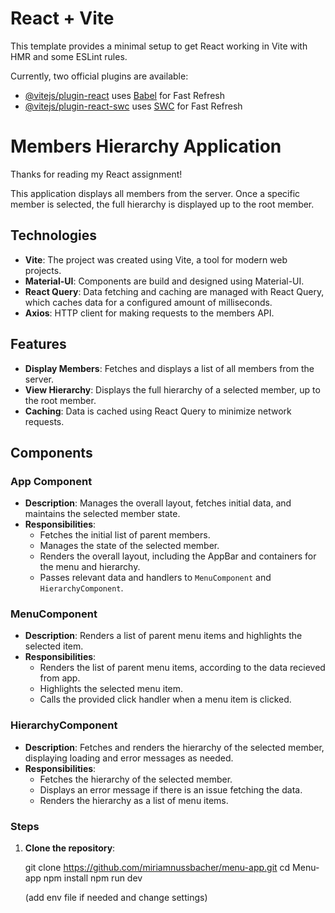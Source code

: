 # React + Vite

This template provides a minimal setup to get React working in Vite with HMR and some ESLint rules.

Currently, two official plugins are available:

- [@vitejs/plugin-react](https://github.com/vitejs/vite-plugin-react/blob/main/packages/plugin-react/README.md) uses [Babel](https://babeljs.io/) for Fast Refresh
- [@vitejs/plugin-react-swc](https://github.com/vitejs/vite-plugin-react-swc) uses [SWC](https://swc.rs/) for Fast Refresh

# Members Hierarchy Application

Thanks for reading my React assignment!

This application displays all members from the server. Once a specific member is selected, the full hierarchy is displayed up to the root member.

## Technologies

- **Vite**: The project was created using Vite, a  tool for modern web projects.
- **Material-UI**: Components are build and designed using Material-UI.
- **React Query**: Data fetching and caching are managed with React Query, which caches data for a configured amount of milliseconds.
- **Axios**: HTTP client for making requests to the members API.

## Features

- **Display Members**: Fetches and displays a list of all members from the server.
- **View Hierarchy**: Displays the full hierarchy of a selected member, up to the root member.
- **Caching**: Data is cached using React Query to minimize network requests.

## Components

### App Component
- **Description**: Manages the overall layout, fetches initial data, and maintains the selected member state.
- **Responsibilities**:
  - Fetches the initial list of parent members.
  - Manages the state of the selected member.
  - Renders the overall layout, including the AppBar and containers for the menu and hierarchy.
  - Passes relevant data and handlers to `MenuComponent` and `HierarchyComponent`.

### MenuComponent
- **Description**: Renders a list of parent menu items and highlights the selected item.
- **Responsibilities**:
  - Renders the list of parent menu items, according to the data recieved from app.
  - Highlights the selected menu item.
  - Calls the provided click handler when a menu item is clicked.

### HierarchyComponent
- **Description**: Fetches and renders the hierarchy of the selected member, displaying loading and error messages as needed.
- **Responsibilities**:
  - Fetches the hierarchy of the selected member.
  - Displays an error message if there is an issue fetching the data.
  - Renders the hierarchy as a list of menu items.

### Steps

1. **Clone the repository**:

   git clone https://github.com/miriamnussbacher/menu-app.git
   cd Menu-app
   npm install
   npm run dev

   (add env file if needed and change settings)


  





